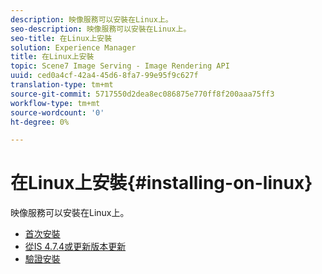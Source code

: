```yaml
---
description: 映像服務可以安裝在Linux上。
seo-description: 映像服務可以安裝在Linux上。
seo-title: 在Linux上安裝
solution: Experience Manager
title: 在Linux上安裝
topic: Scene7 Image Serving - Image Rendering API
uuid: ced0a4cf-42a4-45d6-8fa7-99e95f9c627f
translation-type: tm+mt
source-git-commit: 5717550d2dea8ec086875e770ff8f200aaa75ff3
workflow-type: tm+mt
source-wordcount: '0'
ht-degree: 0%

---
```



# 在Linux上安裝{#installing-on-linux}

映像服務可以安裝在Linux上。

* [首次安裝](t-first-install-lin.md)
* [從IS 4.7.4或更新版本更新](t-update-lin.md)
* [驗證安裝](t-verify-install-lin.md)
